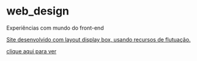 # web_design
Experiências com mundo do front-end

[Site desenvolvido com layout display box, usando recursos de flutuação.](/site_com_box_layout)

[clique aqui para ver](https://lipe1994.github.io/web_design/site_com_box_layout/)
